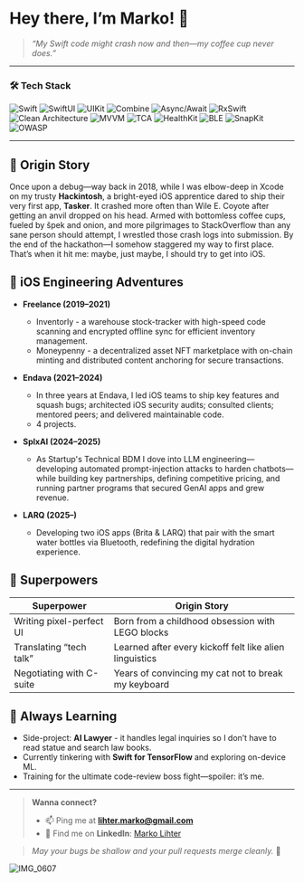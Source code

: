 # Hey there, I’m Marko! 👋

> *“My Swift code might crash now and then—my coffee cup never does.”*

---

### 🛠 Tech Stack

![Swift](https://img.shields.io/badge/Swift-FA7343?style=flat&logo=swift)
![SwiftUI](https://img.shields.io/badge/SwiftUI-0D62FF?style=flat&logo=swift)
![UIKit](https://img.shields.io/badge/UIKit-000000?style=flat&logo=apple)
![Combine](https://img.shields.io/badge/Combine-6D5FFE?style=flat&logo=apple)
![Async/Await](https://img.shields.io/badge/Async%2FAwait-555555?style=flat)
![RxSwift](https://img.shields.io/badge/RxSwift-0176FF?style=flat&logo=rxswift)
![Clean Architecture](https://img.shields.io/badge/Clean%20Architecture-ffffff?style=flat)
![MVVM](https://img.shields.io/badge/MVVM-4CAF50?style=flat)
![TCA](https://img.shields.io/badge/TCA-8E44AD?style=flat)
![HealthKit](https://img.shields.io/badge/HealthKit-34AADC?style=flat&logo=apple) 
![BLE](https://img.shields.io/badge/BLE-007AFF?style=flat)
![SnapKit](https://img.shields.io/badge/Swift-FA7343?style=flat&logo=swift)
![OWASP](https://img.shields.io/badge/OWASP-CC0000?style=flat&logo=owasp)

---

## 👶 Origin Story

Once upon a debug—way back in 2018, while I was elbow-deep in Xcode on my trusty **Hackintosh**, a bright-eyed iOS apprentice dared to ship their very first app, **Tasker**. It crashed more often than Wile E. Coyote after getting an anvil dropped on his head. Armed with bottomless coffee cups, fueled by špek and onion, and more pilgrimages to StackOverflow than any sane person should attempt, I wrestled those crash logs into submission. By the end of the hackathon—I somehow staggered my way to first place. That’s when it hit me: maybe, just maybe, I should try to get into iOS.  

## 📱 iOS Engineering Adventures

- **Freelance (2019–2021)**
  - Inventorly - a warehouse stock-tracker with high-speed code scanning and encrypted offline sync for efficient inventory management.
  - Moneypenny - a decentralized asset NFT marketplace with on-chain minting and distributed content anchoring for secure transactions.

- **Endava (2021–2024)**  
  - In three years at Endava, I led iOS teams to ship key features and squash bugs; architected iOS security audits; consulted clients; mentored peers; and delivered maintainable code.
  - 4 projects.
 
- **SplxAI (2024–2025)**  
  - As Startup's Technical BDM I dove into LLM engineering—developing automated prompt-injection attacks to harden chatbots—while building key partnerships, defining competitive pricing, and running partner programs that secured GenAI apps and grew revenue.

- **LARQ (2025–)**  
  - Developing two iOS apps (Brita & LARQ) that pair with the smart water bottles via Bluetooth, redefining the digital hydration experience.

## 🎯 Superpowers

| Superpower                    | Origin Story                          |
|-------------------------------|---------------------------------------|
| Writing pixel-perfect UI      | Born from a childhood obsession with LEGO blocks |
| Translating “tech talk”       | Learned after every kickoff felt like alien linguistics |
| Negotiating with C-suite      | Years of convincing my cat not to break my keyboard |

## 🌱 Always Learning

- Side-project: **AI Lawyer** - it handles legal inquiries so I don’t have to read statue and search law books.  
- Currently tinkering with **Swift for TensorFlow** and exploring on-device ML.
- Training for the ultimate code-review boss fight—spoiler: it’s me.

---

> **Wanna connect?**  
> - 📫 Ping me at **lihter.marko@gmail.com**  
> - 💼 Find me on **LinkedIn**: [Marko Lihter](https://www.linkedin.com/in/marko-lihter/)

> *May your bugs be shallow and your pull requests merge cleanly.* 🚀

![IMG_0607](https://github.com/user-attachments/assets/cf39931a-260a-4086-b110-150d58bacfbb)
